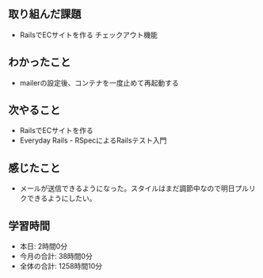 ## 取り組んだ課題
- RailsでECサイトを作る チェックアウト機能
## わかったこと
- mailerの設定後、コンテナを一度止めて再起動する
## 次やること
- RailsでECサイトを作る
- Everyday Rails - RSpecによるRailsテスト入門
## 感じたこと
- メールが送信できるようになった。スタイルはまだ調節中なので明日プルリクできるようにしたい。
## 学習時間
- 本日: 2時間0分
- 今月の合計: 38時間0分
- 全体の合計: 1258時間10分
